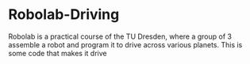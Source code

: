 # Robolab-Driving
Robolab is a practical course of the TU Dresden, where a group of 3 assemble a robot and program it to drive across various planets. This is some code that makes it drive
